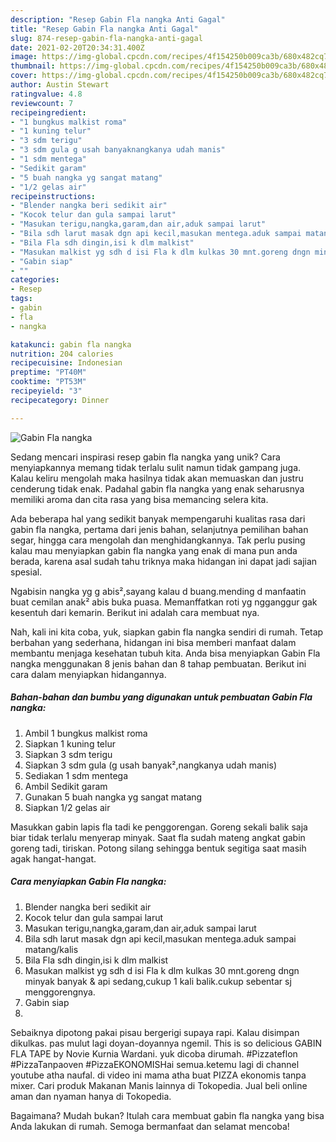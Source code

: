 ```yaml
---
description: "Resep Gabin Fla nangka Anti Gagal"
title: "Resep Gabin Fla nangka Anti Gagal"
slug: 874-resep-gabin-fla-nangka-anti-gagal
date: 2021-02-20T20:34:31.400Z
image: https://img-global.cpcdn.com/recipes/4f154250b009ca3b/680x482cq70/gabin-fla-nangka-foto-resep-utama.jpg
thumbnail: https://img-global.cpcdn.com/recipes/4f154250b009ca3b/680x482cq70/gabin-fla-nangka-foto-resep-utama.jpg
cover: https://img-global.cpcdn.com/recipes/4f154250b009ca3b/680x482cq70/gabin-fla-nangka-foto-resep-utama.jpg
author: Austin Stewart
ratingvalue: 4.8
reviewcount: 7
recipeingredient:
- "1 bungkus malkist roma"
- "1 kuning telur"
- "3 sdm terigu"
- "3 sdm gula g usah banyaknangkanya udah manis"
- "1 sdm mentega"
- "Sedikit garam"
- "5 buah nangka yg sangat matang"
- "1/2 gelas air"
recipeinstructions:
- "Blender nangka beri sedikit air"
- "Kocok telur dan gula sampai larut"
- "Masukan terigu,nangka,garam,dan air,aduk sampai larut"
- "Bila sdh larut masak dgn api kecil,masukan mentega.aduk sampai matang/kalis"
- "Bila Fla sdh dingin,isi k dlm malkist"
- "Masukan malkist yg sdh d isi Fla k dlm kulkas 30 mnt.goreng dngn minyak banyak &amp; api sedang,cukup 1 kali balik.cukup sebentar sj menggorengnya."
- "Gabin siap"
- ""
categories:
- Resep
tags:
- gabin
- fla
- nangka

katakunci: gabin fla nangka 
nutrition: 204 calories
recipecuisine: Indonesian
preptime: "PT40M"
cooktime: "PT53M"
recipeyield: "3"
recipecategory: Dinner

---
```



![Gabin Fla nangka](https://img-global.cpcdn.com/recipes/4f154250b009ca3b/680x482cq70/gabin-fla-nangka-foto-resep-utama.jpg)

Sedang mencari inspirasi resep gabin fla nangka yang unik? Cara menyiapkannya memang tidak terlalu sulit namun tidak gampang juga. Kalau keliru mengolah maka hasilnya tidak akan memuaskan dan justru cenderung tidak enak. Padahal gabin fla nangka yang enak seharusnya memiliki aroma dan cita rasa yang bisa memancing selera kita.

Ada beberapa hal yang sedikit banyak mempengaruhi kualitas rasa dari gabin fla nangka, pertama dari jenis bahan, selanjutnya pemilihan bahan segar, hingga cara mengolah dan menghidangkannya. Tak perlu pusing kalau mau menyiapkan gabin fla nangka yang enak di mana pun anda berada, karena asal sudah tahu triknya maka hidangan ini dapat jadi sajian spesial.

Ngabisin nangka yg g abis²,sayang kalau d buang.mending d manfaatin buat cemilan anak² abis buka puasa. Memanffatkan roti yg ngganggur gak kesentuh dari kemarin. Berikut ini adalah cara membuat nya.


Nah, kali ini kita coba, yuk, siapkan gabin fla nangka sendiri di rumah. Tetap berbahan yang sederhana, hidangan ini bisa memberi manfaat dalam membantu menjaga kesehatan tubuh kita. Anda bisa menyiapkan Gabin Fla nangka menggunakan 8 jenis bahan dan 8 tahap pembuatan. Berikut ini cara dalam menyiapkan hidangannya.

<!--inarticleads1-->

##### Bahan-bahan dan bumbu yang digunakan untuk pembuatan Gabin Fla nangka:

1. Ambil 1 bungkus malkist roma
1. Siapkan 1 kuning telur
1. Siapkan 3 sdm terigu
1. Siapkan 3 sdm gula (g usah banyak²,nangkanya udah manis)
1. Sediakan 1 sdm mentega
1. Ambil Sedikit garam
1. Gunakan 5 buah nangka yg sangat matang
1. Siapkan 1/2 gelas air


Masukkan gabin lapis fla tadi ke penggorengan. Goreng sekali balik saja biar tidak terlalu menyerap minyak. Saat fla sudah mateng angkat gabin goreng tadi, tiriskan. Potong silang sehingga bentuk segitiga saat masih agak hangat-hangat. 

<!--inarticleads2-->

##### Cara menyiapkan Gabin Fla nangka:

1. Blender nangka beri sedikit air
1. Kocok telur dan gula sampai larut
1. Masukan terigu,nangka,garam,dan air,aduk sampai larut
1. Bila sdh larut masak dgn api kecil,masukan mentega.aduk sampai matang/kalis
1. Bila Fla sdh dingin,isi k dlm malkist
1. Masukan malkist yg sdh d isi Fla k dlm kulkas 30 mnt.goreng dngn minyak banyak &amp; api sedang,cukup 1 kali balik.cukup sebentar sj menggorengnya.
1. Gabin siap
1. 


Sebaiknya dipotong pakai pisau bergerigi supaya rapi. Kalau disimpan dikulkas. pas mulut lagi doyan-doyannya ngemil. This is so delicious GABIN FLA TAPE by Novie Kurnia Wardani. yuk dicoba dirumah. #Pizzateflon #PizzaTanpaoven #PizzaEKONOMISHai semua.ketemu lagi di channel youtube atha naufal. di video ini mama atha buat PIZZA ekonomis tanpa mixer. Cari produk Makanan Manis lainnya di Tokopedia. Jual beli online aman dan nyaman hanya di Tokopedia. 

Bagaimana? Mudah bukan? Itulah cara membuat gabin fla nangka yang bisa Anda lakukan di rumah. Semoga bermanfaat dan selamat mencoba!

